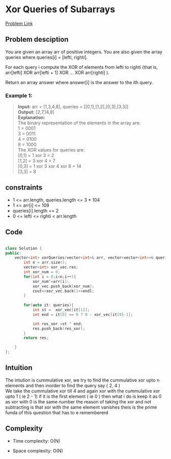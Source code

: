 # Xor Queries of Subarrays
[Problem Link](https://leetcode.com/problems/xor-queries-of-a-subarray/description/?envType=daily-question&envId=2024-09-13)

## Problem desciption 
You are given an array arr of positive integers. You are also given the array queries where queries[i] = [lefti, righti].

For each query i compute the XOR of elements from lefti to righti (that is, arr[lefti] XOR arr[lefti + 1] XOR ... XOR arr[righti] ).

Return an array answer where answer[i] is the answer to the ith query.

 

### Example 1:

> **Input:** arr = [1,3,4,8], queries = [[0,1],[1,2],[0,3],[3,3]]<br>
**Output:** [2,7,14,8] <br>
**Explanation:** <br>
The binary representation of the elements in the array are:<br>
1 = 0001 <br>
3 = 0011 <br>
4 = 0100 <br>
8 = 1000 <br>
The XOR values for queries are:<br>
[0,1] = 1 xor 3 = 2 <br>
[1,2] = 3 xor 4 = 7 <br>
[0,3] = 1 xor 3 xor 4 xor 8 = 14 <br>
[3,3] = 8<br>


## constraints
* 1 <= arr.length, queries.length <= 3 * 104
* 1 <= arr[i] <= 109
* queries[i].length == 2
* 0 <= lefti <= righti < arr.length

## Code
```cpp

class Solution {
public:
    vector<int> xorQueries(vector<int>& arr, vector<vector<int>>& queries) {
        int n = arr.size();
        vector<int> xor_vec,res;
        int xor_num = 0;
        for(int i = 0;i<n;i++){
            xor_num^=arr[i];
            xor_vec.push_back(xor_num);
            cout<<xor_vec.back()<<endl;
        }
        
        for(auto it: queries){
            int st =  xor_vec[it[1]];
            int end = it[0] == 0 ? 0 : xor_vec[it[0]-1];

            int res_xor =st ^ end;
            res.push_back(res_xor);
        }
        return res;

    }
};

```

## Intuition
The intution is cummulative xor, we try to find the cummulative xor upto n elements and then inorder to find the query say ( 2, 4 )
<br>
We take the cummulative xor till 4 and again xor with the cummulative xor upto 1 ( ie 2 - 1) if it is the first element ( ie 0 ) then what i do is keep it as 0 as xor with 0 is the same number the reason of taking the xor and not subtracting is that xor with the same element vanishes theis is the prime funda of this question that has to e remembererd


## Complexity
- Time complexity: O(N)


- Space complexity: O(N)
